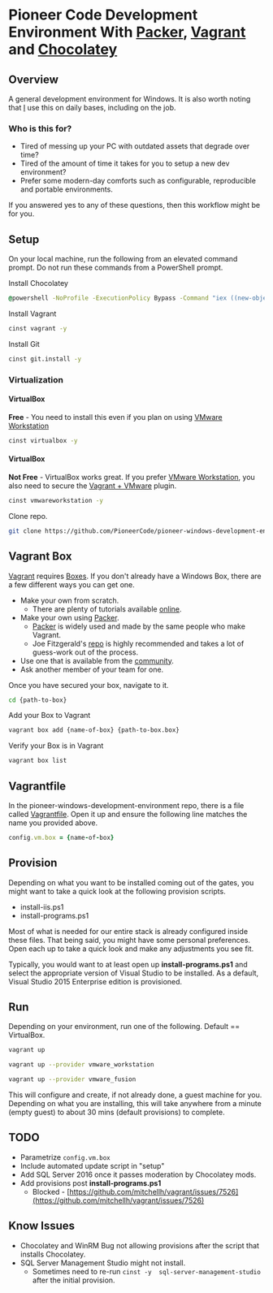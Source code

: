 # Pioneer Code Development Environment With [Packer](https://www.packer.io), [Vagrant](https://www.vagrantup.com/) and [Chocolatey](https://chocolatey.org/)

## Overview

A general development environment for Windows.  It is also worth noting that [I](https://github.com/chad-ramos) use this on daily bases, including on the job. 

### Who is this for?

* Tired of messing up your PC with outdated assets that degrade over time?
* Tired of the amount of time it takes for you to setup a new dev environment?
* Prefer some modern-day comforts such as configurable, reproducible and portable environments.

If you answered yes to any of these questions, then this workflow might be for you.

## Setup

On your local machine, run the following from an elevated command prompt.  Do not run these commands from a PowerShell prompt. 

Install Chocolatey
```cmd
@powershell -NoProfile -ExecutionPolicy Bypass -Command "iex ((new-object net.webclient).DownloadString('https://chocolatey.org/install.ps1'))" && SET PATH=%PATH%;%ALLUSERSPROFILE%\chocolatey\bin
```

Install Vagrant
```bash
cinst vagrant -y
```

Install Git
```bash
cinst git.install -y
```
### Virtualization

#### VirtualBox
**Free** - You need to install this even if you plan on using [VMware Workstation](https://www.vmware.com/products/workstation)
```bash
cinst virtualbox -y
```

#### VirtualBox
**Not Free** - VirtualBox works great.  If you prefer [VMware Workstation](https://www.vmware.com/products/workstation), you also need to secure the [Vagrant + VMware](https://www.vagrantup.com/vmware/) plugin.

```bash 
cinst vmwareworkstation -y
```

Clone repo.

```bash
git clone https://github.com/PioneerCode/pioneer-windows-development-environment.git
```

## Vagrant Box

[Vagrant](https://www.vagrantup.com/) requires [Boxes](https://www.vagrantup.com/docs/boxes.html). If you don't already have a Windows Box, there are a few different ways you can get one.

* Make your own from scratch.
  * There are plenty of tutorials available [online](http://lmgtfy.com/?q=vagrant%2C+create+a+windows+box).
* Make your own using [Packer](https://www.packer.io/intro/getting-started/vagrant.html).
  * [Packer](https://www.packer.io/intro/getting-started/vagrant.html) is widely used and made by the same people who make Vagrant.
  * Joe Fitzgerald's [repo](https://github.com/joefitzgerald/packer-windows) is highly recommended and takes a lot of guess-work out of the process.
* Use one that is available from the [community](https://atlas.hashicorp.com/boxes/search).
* Ask another member of your team for one. 

Once you have secured your box, navigate to it.
```bash
cd {path-to-box}
```

Add your Box to Vagrant
```bash
vagrant box add {name-of-box} {path-to-box.box} 
```

Verify your Box is in Vagrant
```bash
vagrant box list
```

## Vagrantfile

In the pioneer-windows-development-environment repo, there is a file called [Vagrantfile](https://www.vagrantup.com/docs/vagrantfile/). Open it up and ensure the following line matches the name you provided above.
```ruby
config.vm.box = {name-of-box}
```
## Provision
Depending on what you want to be installed coming out of the gates, you might want to take a quick look at the following provision scripts.
* install-iis.ps1
* install-programs.ps1

Most of what is needed for our entire stack is already configured inside these files.  That being said, you might have some personal preferences.  Open each up to take a quick look and make any adjustments you see fit.

Typically, you would want to at least open up **install-programs.ps1** and select the appropriate version of Visual Studio to be installed.  As a default, Visual Studio 2015 Enterprise edition is provisioned. 

## Run
Depending on your environment, run one of the following.  Default == VirtualBox. 

```bash
vagrant up
```
```bash
vagrant up --provider vmware_workstation
```
```bash
vagrant up --provider vmware_fusion
```

This will configure and create, if not already done, a guest machine for you.  Depending on what you are installing, this will take anywhere from a minute (empty guest) to about 30 mins (default provisions) to complete.
## TODO
* Parametrize ```config.vm.box```
* Include automated update script in "setup"
* Add SQL Server 2016 once it passes moderation by Chocolatey mods.
* Add provisions post **install-programs.ps1**
  * Blocked - [https://github.com/mitchellh/vagrant/issues/7526](https://github.com/mitchellh/vagrant/issues/7526)

## Know Issues
* Chocolatey and WinRM Bug not allowing provisions after the script that installs Chocolatey.
* SQL Server Management Studio might not install.
  * Sometimes need to re-run ```cinst -y  sql-server-management-studio``` after the initial provision.
